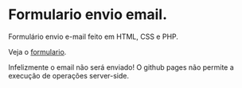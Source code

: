 # Formulario envio email.
Formulário envio e-mail feito em HTML, CSS e PHP.

Veja o [formulario](https://kaioferreira.github.io/Formulario-envio-email-PHP/).

Infelizmente o email não será enviado!
O github pages não permite a execução de operações server-side. 
